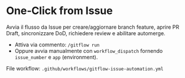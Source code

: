 # One‑Click from Issue

Avvia il flusso da Issue per creare/aggiornare branch feature, aprire PR Draft, sincronizzare DoD, richiedere review e abilitare automerge.

- Attiva via commento: `/gitflow run`
- Oppure avvia manualmente con `workflow_dispatch` fornendo `issue_number` e `app` (environment).

File workflow: `.github/workflows/gitflow-issue-automation.yml`
